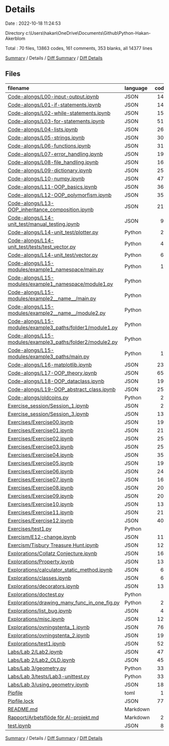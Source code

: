 # Details

Date : 2022-10-18 11:24:53

Directory c:\\Users\\hakan\\OneDrive\\Documents\\Github\\Python-Hakan-Akerblom

Total : 70 files,  13863 codes, 161 comments, 353 blanks, all 14377 lines

[Summary](results.md) / Details / [Diff Summary](diff.md) / [Diff Details](diff-details.md)

## Files
| filename | language | code | comment | blank | total |
| :--- | :--- | ---: | ---: | ---: | ---: |
| [Code-alongs/L00-input-output.ipynb](/Code-alongs/L00-input-output.ipynb) | JSON | 141 | 0 | 1 | 142 |
| [Code-alongs/L01-if-statements.ipynb](/Code-alongs/L01-if-statements.ipynb) | JSON | 143 | 0 | 1 | 144 |
| [Code-alongs/L02-while-statements.ipynb](/Code-alongs/L02-while-statements.ipynb) | JSON | 154 | 0 | 1 | 155 |
| [Code-alongs/L03-for-statements.ipynb](/Code-alongs/L03-for-statements.ipynb) | JSON | 513 | 0 | 1 | 514 |
| [Code-alongs/L04-lists.ipynb](/Code-alongs/L04-lists.ipynb) | JSON | 265 | 0 | 1 | 266 |
| [Code-alongs/L05-strings.ipynb](/Code-alongs/L05-strings.ipynb) | JSON | 306 | 0 | 1 | 307 |
| [Code-alongs/L06-functions.ipynb](/Code-alongs/L06-functions.ipynb) | JSON | 312 | 0 | 1 | 313 |
| [Code-alongs/L07-error_handling.ipynb](/Code-alongs/L07-error_handling.ipynb) | JSON | 196 | 0 | 1 | 197 |
| [Code-alongs/L08-file_handling.ipynb](/Code-alongs/L08-file_handling.ipynb) | JSON | 169 | 0 | 1 | 170 |
| [Code-alongs/L09-dictionary.ipynb](/Code-alongs/L09-dictionary.ipynb) | JSON | 253 | 0 | 1 | 254 |
| [Code-alongs/L10-numpy.ipynb](/Code-alongs/L10-numpy.ipynb) | JSON | 474 | 0 | 1 | 475 |
| [Code-alongs/L11-OOP_basics.ipynb](/Code-alongs/L11-OOP_basics.ipynb) | JSON | 363 | 0 | 1 | 364 |
| [Code-alongs/L12-OOP_polymorfism.ipynb](/Code-alongs/L12-OOP_polymorfism.ipynb) | JSON | 355 | 0 | 1 | 356 |
| [Code-alongs/L13-OOP_inheritance_composition.ipynb](/Code-alongs/L13-OOP_inheritance_composition.ipynb) | JSON | 210 | 0 | 1 | 211 |
| [Code-alongs/L14-unit_test/manual_testing.ipynb](/Code-alongs/L14-unit_test/manual_testing.ipynb) | JSON | 91 | 0 | 1 | 92 |
| [Code-alongs/L14-unit_test/plotter.py](/Code-alongs/L14-unit_test/plotter.py) | Python | 20 | 1 | 6 | 27 |
| [Code-alongs/L14-unit_test/tests/test_vector.py](/Code-alongs/L14-unit_test/tests/test_vector.py) | Python | 45 | 15 | 25 | 85 |
| [Code-alongs/L14-unit_test/vector.py](/Code-alongs/L14-unit_test/vector.py) | Python | 61 | 16 | 23 | 100 |
| [Code-alongs/L15-modules/example1_namespace/main.py](/Code-alongs/L15-modules/example1_namespace/main.py) | Python | 10 | 5 | 7 | 22 |
| [Code-alongs/L15-modules/example1_namespace/module1.py](/Code-alongs/L15-modules/example1_namespace/module1.py) | Python | 2 | 0 | 0 | 2 |
| [Code-alongs/L15-modules/example2__name__/main.py](/Code-alongs/L15-modules/example2__name__/main.py) | Python | 2 | 0 | 1 | 3 |
| [Code-alongs/L15-modules/example2__name__/module2.py](/Code-alongs/L15-modules/example2__name__/module2.py) | Python | 9 | 7 | 3 | 19 |
| [Code-alongs/L15-modules/example3_paths/folder1/module1.py](/Code-alongs/L15-modules/example3_paths/folder1/module1.py) | Python | 1 | 0 | 0 | 1 |
| [Code-alongs/L15-modules/example3_paths/folder2/module2.py](/Code-alongs/L15-modules/example3_paths/folder2/module2.py) | Python | 1 | 0 | 0 | 1 |
| [Code-alongs/L15-modules/example3_paths/main.py](/Code-alongs/L15-modules/example3_paths/main.py) | Python | 14 | 0 | 9 | 23 |
| [Code-alongs/L16-matplotlib.ipynb](/Code-alongs/L16-matplotlib.ipynb) | JSON | 231 | 0 | 1 | 232 |
| [Code-alongs/L17-OOP_theory.ipynb](/Code-alongs/L17-OOP_theory.ipynb) | JSON | 657 | 0 | 1 | 658 |
| [Code-alongs/L18-OOP_dataclass.ipynb](/Code-alongs/L18-OOP_dataclass.ipynb) | JSON | 196 | 0 | 1 | 197 |
| [Code-alongs/L19-OOP_abstract_class.ipynb](/Code-alongs/L19-OOP_abstract_class.ipynb) | JSON | 253 | 0 | 1 | 254 |
| [Code-alongs/oldcoins.py](/Code-alongs/oldcoins.py) | Python | 21 | 1 | 7 | 29 |
| [Exercise_session/Session_1.ipynb](/Exercise_session/Session_1.ipynb) | JSON | 29 | 0 | 1 | 30 |
| [Exercise_session/Session_3.ipynb](/Exercise_session/Session_3.ipynb) | JSON | 130 | 0 | 1 | 131 |
| [Exercises/Exercise00.ipynb](/Exercises/Exercise00.ipynb) | JSON | 197 | 0 | 1 | 198 |
| [Exercises/Exercise01.ipynb](/Exercises/Exercise01.ipynb) | JSON | 215 | 0 | 1 | 216 |
| [Exercises/Exercise02.ipynb](/Exercises/Exercise02.ipynb) | JSON | 252 | 0 | 1 | 253 |
| [Exercises/Exercise03.ipynb](/Exercises/Exercise03.ipynb) | JSON | 257 | 0 | 1 | 258 |
| [Exercises/Exercise04.ipynb](/Exercises/Exercise04.ipynb) | JSON | 352 | 0 | 1 | 353 |
| [Exercises/Exercise05.ipynb](/Exercises/Exercise05.ipynb) | JSON | 194 | 0 | 1 | 195 |
| [Exercises/Exercise06.ipynb](/Exercises/Exercise06.ipynb) | JSON | 243 | 0 | 1 | 244 |
| [Exercises/Exercise07.ipynb](/Exercises/Exercise07.ipynb) | JSON | 160 | 0 | 1 | 161 |
| [Exercises/Exercise08.ipynb](/Exercises/Exercise08.ipynb) | JSON | 204 | 0 | 1 | 205 |
| [Exercises/Exercise09.ipynb](/Exercises/Exercise09.ipynb) | JSON | 206 | 0 | 1 | 207 |
| [Exercises/Exercise10.ipynb](/Exercises/Exercise10.ipynb) | JSON | 137 | 0 | 1 | 138 |
| [Exercises/Exercise11.ipynb](/Exercises/Exercise11.ipynb) | JSON | 215 | 0 | 1 | 216 |
| [Exercises/Exercise12.ipynb](/Exercises/Exercise12.ipynb) | JSON | 403 | 0 | 1 | 404 |
| [Exercises/test1.py](/Exercises/test1.py) | Python | 3 | 0 | 1 | 4 |
| [Exercism/E12-change.ipynb](/Exercism/E12-change.ipynb) | JSON | 118 | 0 | 1 | 119 |
| [Exercism/Tisbury Treasure Hunt.ipynb](/Exercism/Tisbury%20Treasure%20Hunt.ipynb) | JSON | 126 | 0 | 1 | 127 |
| [Explorations/Collatz Conjecture.ipynb](/Explorations/Collatz%20Conjecture.ipynb) | JSON | 168 | 0 | 1 | 169 |
| [Explorations/Property.ipynb](/Explorations/Property.ipynb) | JSON | 137 | 0 | 1 | 138 |
| [Explorations/calculator_static_method.ipynb](/Explorations/calculator_static_method.ipynb) | JSON | 61 | 0 | 1 | 62 |
| [Explorations/classes.ipynb](/Explorations/classes.ipynb) | JSON | 65 | 0 | 1 | 66 |
| [Explorations/decorators.ipynb](/Explorations/decorators.ipynb) | JSON | 134 | 0 | 1 | 135 |
| [Explorations/doctest.py](/Explorations/doctest.py) | Python | 9 | 5 | 0 | 14 |
| [Explorations/drawing_many_func_in_one_fig.py](/Explorations/drawing_many_func_in_one_fig.py) | Python | 23 | 0 | 7 | 30 |
| [Explorations/list_bug.ipynb](/Explorations/list_bug.ipynb) | JSON | 49 | 0 | 1 | 50 |
| [Explorations/misc.ipynb](/Explorations/misc.ipynb) | JSON | 126 | 0 | 1 | 127 |
| [Explorations/ovningstenta_1.ipynb](/Explorations/ovningstenta_1.ipynb) | JSON | 768 | 0 | 1 | 769 |
| [Explorations/ovningstenta_2.ipynb](/Explorations/ovningstenta_2.ipynb) | JSON | 192 | 0 | 1 | 193 |
| [Explorations/test1.ipynb](/Explorations/test1.ipynb) | JSON | 529 | 0 | 1 | 530 |
| [Labs/Lab 2/Lab2.ipynb](/Labs/Lab%202/Lab2.ipynb) | JSON | 479 | 0 | 1 | 480 |
| [Labs/Lab 2/Lab2_OLD.ipynb](/Labs/Lab%202/Lab2_OLD.ipynb) | JSON | 458 | 0 | 1 | 459 |
| [Labs/Lab 3/geometry.py](/Labs/Lab%203/geometry.py) | Python | 330 | 101 | 94 | 525 |
| [Labs/Lab 3/tests/Lab3-unittest.py](/Labs/Lab%203/tests/Lab3-unittest.py) | Python | 330 | 10 | 96 | 436 |
| [Labs/Lab 3/using_geometry.ipynb](/Labs/Lab%203/using_geometry.ipynb) | JSON | 188 | 0 | 1 | 189 |
| [Pipfile](/Pipfile) | toml | 12 | 0 | 4 | 16 |
| [Pipfile.lock](/Pipfile.lock) | JSON | 777 | 0 | 1 | 778 |
| [README.md](/README.md) | Markdown | 2 | 0 | 2 | 4 |
| [Rapport/Arbetsflöde för AI-projekt.md](/Rapport/Arbetsfl%C3%B6de%20f%C3%B6r%20AI-projekt.md) | Markdown | 28 | 0 | 17 | 45 |
| [test.ipynb](/test.ipynb) | JSON | 89 | 0 | 1 | 90 |

[Summary](results.md) / Details / [Diff Summary](diff.md) / [Diff Details](diff-details.md)